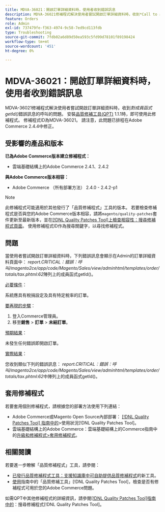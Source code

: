 ```yaml
---
title: MDVA-36021：開啟訂單詳細資料時，使用者收到錯誤訊息
description: MDVA-36021修補程式解決使用者嘗試開啟訂單詳細資料時，收到*Call to a member function getId()*錯誤訊息的問題。 安裝[Quality Patches Tool (QPT)](https://experienceleague.adobe.com/zh-hant/docs/commerce-operations/tools/quality-patches-tool/quality-patches-tool-to-self-serve-quality-patches) 1.1.1後，即可使用此修補程式。 修補程式ID為MDVA-36021。 請注意，此問題已排程在Adobe Commerce 2.4.4中修正。
feature: Orders
role: Admin
exl-id: 737479fe-f363-4974-9c58-7ed9cd113fdb
type: Troubleshooting
source-git-commit: 7fdb02a6d89d50ea593c5fd99d78101f89198424
workflow-type: tm+mt
source-wordcount: '451'
ht-degree: 0%

---
```


# MDVA-36021：開啟訂單詳細資料時，使用者收到錯誤訊息

MDVA-36021修補程式解決使用者嘗試開啟訂單詳細資料時，收到&#x200B;*對成員函式getId()*&#x200B;錯誤訊息的呼叫的問題。 安裝[品質修補工具(QPT)](https://experienceleague.adobe.com/zh-hant/docs/commerce-operations/tools/quality-patches-tool/quality-patches-tool-to-self-serve-quality-patches) 1.1.1時，即可使用此修補程式。 修補程式ID為MDVA-36021。 請注意，此問題已排程在Adobe Commerce 2.4.4中修正。

## 受影響的產品和版本

**已為Adobe Commerce版本建立修補程式：**

* 雲端基礎結構上的Adobe Commerce 2.4.1、2.4.2

**與Adobe Commerce版本相容：**

* Adobe Commerce （所有部署方法） 2.4.0 - 2.4.2-p1

>[!NOTE]
>
>此修補程式可能適用於其他發行了「品質修補程式」工具的版本。 若要檢查修補程式是否與您的Adobe Commerce版本相容，請將`magento/quality-patches`套件更新至最新版本，並在[[!DNL Quality Patches Tool]上檢查相容性：搜尋修補程式頁面](https://experienceleague.adobe.com/zh-hant/docs/commerce-operations/tools/quality-patches-tool/quality-patches-tool-to-self-serve-quality-patches)。 使用修補程式ID作為搜尋關鍵字，以尋找修補程式。

## 問題

當使用者嘗試開啟訂單詳細資料時，下列錯誤訊息會顯示在Admin的訂單詳細資料頁面中： *report.CRITICAL：錯誤：呼叫/magento2ce/app/code/Magento/Sales/view/adminhtml/templates/order/totals/tax.phtml:62*&#x200B;陣列上的成員函式getId()。

<u>必要條件</u>：

系統應具有稅捐設定及具有特定稅率的訂單。

<u>要再現的步驟</u>：

1. 登入Commerce管理員。
1. 移至&#x200B;**銷售** > **訂單** > **未結訂單**。

<u>預期結果</u>：

未發生任何錯誤即開啟訂單。

<u>實際結果</u>：

您收到類似下列的錯誤訊息： *report.CRITICAL：錯誤：呼叫/magento2ce/app/code/Magento/Sales/view/adminhtml/templates/order/totals/tax.phtml:62*&#x200B;中陣列上的成員函式getId()。

## 套用修補程式

若要套用個別修補程式，請根據您的部署方法使用下列連結：

* Adobe Commerce或Magento Open Source內部部署： [[!DNL Quality Patches Tool] 指南中的](/help/tools/quality-patches-tool/usage.md)>使用狀況[!DNL Quality Patches Tool]。
* 雲端基礎結構上的Adobe Commerce：雲端基礎結構上的Commerce指南中的[升級和修補程式>套用修補程式](https://experienceleague.adobe.com/docs/commerce-cloud-service/user-guide/develop/upgrade/apply-patches.html?lang=zh-Hant)。

## 相關閱讀

若要進一步瞭解「品質修補程式」工具，請參閱：

* [已發行品質修補程式工具：支援知識庫中可自助提供品質修補程式](https://experienceleague.adobe.com/zh-hant/docs/commerce-operations/tools/quality-patches-tool/quality-patches-tool-to-self-serve-quality-patches)的新工具。
* [使用](/help/tools/quality-patches-tool/patches-available-in-qpt/check-patch-for-magento-issue-with-magento-quality-patches.md)指南中的「品質修補工具」[!DNL Quality Patches Tool]，檢查是否有修補程式可用於您的Adobe Commerce問題。

如需QPT中其他修補程式的詳細資訊，請參閱[[!DNL Quality Patches Tool]指南中的](https://experienceleague.adobe.com/tools/commerce-quality-patches/index.html?lang=zh-Hant)：搜尋修補程式[!DNL Quality Patches Tool]。
